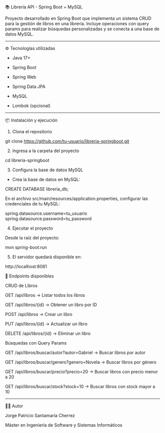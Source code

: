 📚 Librería API - Spring Boot + MySQL

Proyecto desarrollado en Spring Boot que implementa un sistema CRUD para la gestión de libros en una librería.
Incluye operaciones con query params para realizar búsquedas personalizadas y se conecta a una base de datos MySQL.

---

⚙️ Tecnologías utilizadas

- Java 17+

- Spring Boot

- Spring Web

- Spring Data JPA

- MySQL

- Lombok (opcional)

---

📦 Instalación y ejecución

1. Clona el repositorio

git clone https://github.com/tu-usuario/libreria-springboot.git

2. Ingresa a la carpeta del proyecto

cd libreria-springboot

3. Configura la base de datos MySQL

- Crea la base de datos en MySQL:

CREATE DATABASE libreria_db;


En el archivo src/main/resources/application.properties, configurar las credenciales de tu MySQL:

spring.datasource.username=tu_usuario
spring.datasource.password=tu_password

4. Ejecutar el proyecto

Desde la raíz del proyecto:

mvn spring-boot:run


5. El servidor quedará disponible en:

http://localhost:8081


🔗 Endpoints disponibles

CRUD de Libros

GET /api/libros → Listar todos los libros

GET /api/libros/{id} → Obtener un libro por ID

POST /api/libros → Crear un libro

PUT /api/libros/{id} → Actualizar un libro

DELETE /api/libros/{id} → Eliminar un libro

Búsquedas con Query Params

GET /api/libros/buscar/autor?autor=Gabriel → Buscar libros por autor

GET /api/libros/buscar/genero?genero=Novela → Buscar libros por género

GET /api/libros/buscar/precio?precio=20 → Buscar libros con precio menor a 20

GET /api/libros/buscar/stock?stock=10 → Buscar libros con stock mayor a 10

---

👨‍💻 Autor

Jorge Patricio Santamaría Cherrez

Máster en Ingeniería de Software y Sistemas Informáticos
